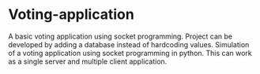 # Voting-application
A basic voting application using socket programming. Project can be developed by adding a database instead of hardcoding values. Simulation of a voting application using socket programming in python. This can work as a single server and multiple client application.
